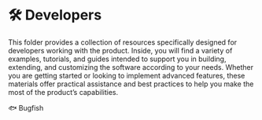 # 🛠️ Developers

This folder provides a collection of resources specifically designed for developers working with the product. Inside, you will find a variety of examples, tutorials, and guides intended to support you in building, extending, and customizing the software according to your needs. Whether you are getting started or looking to implement advanced features, these materials offer practical assistance and best practices to help you make the most of the product’s capabilities.

🐟 Bugfish